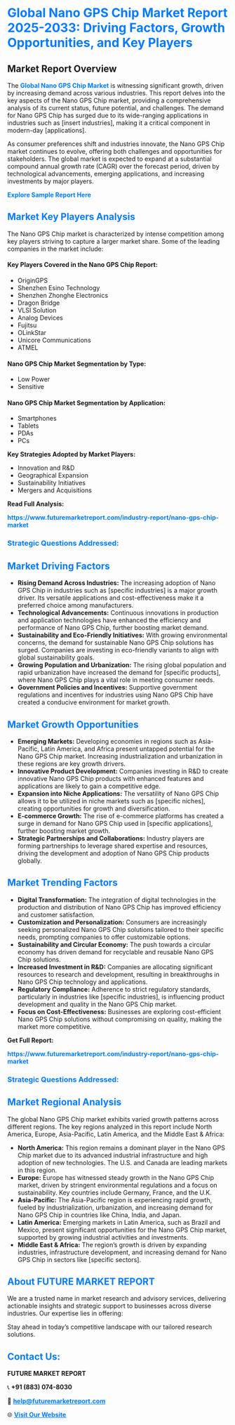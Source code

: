 <h1 style="color: #007BFF;">Global Nano GPS Chip Market Report 2025-2033: Driving Factors, Growth Opportunities, and Key Players</h1>

<section id="overview">
<h2>Market Report Overview</h2>
<p>The <a href="https://www.futuremarketreport.com/industry-report/nano-gps-chip-market" style="color: #007BFF; text-decoration: none;"><strong>Global Nano GPS Chip Market</strong></a> is witnessing significant growth, driven by increasing demand across various industries. This report delves into the key aspects of the Nano GPS Chip market, providing a comprehensive analysis of its current status, future potential, and challenges. The demand for Nano GPS Chip has surged due to its wide-ranging applications in industries such as [insert industries], making it a critical component in modern-day [applications].</p>
<p>As consumer preferences shift and industries innovate, the Nano GPS Chip market continues to evolve, offering both challenges and opportunities for stakeholders. The global market is expected to expand at a substantial compound annual growth rate (CAGR) over the forecast period, driven by technological advancements, emerging applications, and increasing investments by major players.</p>
</section>

<section id="overview">
<p><a href="https://www.futuremarketreport.com/request-sample/reportId=63689" style="color: #007BFF; text-decoration: none;"><strong>Explore Sample Report Here</strong></a></p>
</section>

<section id="key-players">
<h2 style="color: #007BFF;">Market Key Players Analysis</h2>
<p>The Nano GPS Chip market is characterized by intense competition among key players striving to capture a larger market share. Some of the leading companies in the market include:</p>
<h4>Key Players Covered in the Nano GPS Chip Report:</h4>
<ul><li>OriginGPS</li><li>Shenzhen Esino Technology</li><li>Shenzhen Zhonghe Electronics</li><li>Dragon Bridge</li><li>VLSI Solution</li><li>Analog Devices</li><li>Fujitsu</li><li>OLinkStar</li><li>Unicore Communications</li><li>ATMEL</li></ul>
<h4>Nano GPS Chip Market Segmentation by Type:</h4>
<ul><li>Low Power</li><li>Sensitive</li></ul>

<h4>Nano GPS Chip Market Segmentation by Application:</h4>
<ul><li>Smartphones</li><li>Tablets</li><li>PDAs</li><li>PCs</li></ul>
<p><strong>Key Strategies Adopted by Market Players:</strong></p>
<ul>
<li>Innovation and R&D</li>
<li>Geographical Expansion</li>
<li>Sustainability Initiatives</li>
<li>Mergers and Acquisitions</li>
</ul>
</section>

<section>
<p><strong>Read Full Analysis: </strong></p><a href="https://www.futuremarketreport.com/industry-report/nano-gps-chip-market" style="color: #007BFF; text-decoration: none;"><strong>https://www.futuremarketreport.com/industry-report/nano-gps-chip-market</strong></a>
<h3 style="color: #007BFF;">Strategic Questions Addressed:</h3>
</section>

<section id="driving-factors">
<h2 style="color: #007BFF;">Market Driving Factors</h2>
<ul>
<li><strong>Rising Demand Across Industries:</strong> The increasing adoption of Nano GPS Chip in industries such as [specific industries] is a major growth driver. Its versatile applications and cost-effectiveness make it a preferred choice among manufacturers.</li>
<li><strong>Technological Advancements:</strong> Continuous innovations in production and application technologies have enhanced the efficiency and performance of Nano GPS Chip, further boosting market demand.</li>
<li><strong>Sustainability and Eco-Friendly Initiatives:</strong> With growing environmental concerns, the demand for sustainable Nano GPS Chip solutions has surged. Companies are investing in eco-friendly variants to align with global sustainability goals.</li>
<li><strong>Growing Population and Urbanization:</strong> The rising global population and rapid urbanization have increased the demand for [specific products], where Nano GPS Chip plays a vital role in meeting consumer needs.</li>
<li><strong>Government Policies and Incentives:</strong> Supportive government regulations and incentives for industries using Nano GPS Chip have created a conducive environment for market growth.</li>
</ul>
</section>

<section id="growth-opportunities">
<h2 style="color: #007BFF;">Market Growth Opportunities</h2>
<ul>
<li><strong>Emerging Markets:</strong> Developing economies in regions such as Asia-Pacific, Latin America, and Africa present untapped potential for the Nano GPS Chip market. Increasing industrialization and urbanization in these regions are key growth drivers.</li>
<li><strong>Innovative Product Development:</strong> Companies investing in R&D to create innovative Nano GPS Chip products with enhanced features and applications are likely to gain a competitive edge.</li>
<li><strong>Expansion into Niche Applications:</strong> The versatility of Nano GPS Chip allows it to be utilized in niche markets such as [specific niches], creating opportunities for growth and diversification.</li>
<li><strong>E-commerce Growth:</strong> The rise of e-commerce platforms has created a surge in demand for Nano GPS Chip used in [specific applications], further boosting market growth.</li>
<li><strong>Strategic Partnerships and Collaborations:</strong> Industry players are forming partnerships to leverage shared expertise and resources, driving the development and adoption of Nano GPS Chip products globally.</li>
</ul>
</section>

<section id="trending-factors">
<h2 style="color: #007BFF;">Market Trending Factors</h2>
<ul>
<li><strong>Digital Transformation:</strong> The integration of digital technologies in the production and distribution of Nano GPS Chip has improved efficiency and customer satisfaction.</li>
<li><strong>Customization and Personalization:</strong> Consumers are increasingly seeking personalized Nano GPS Chip solutions tailored to their specific needs, prompting companies to offer customizable options.</li>
<li><strong>Sustainability and Circular Economy:</strong> The push towards a circular economy has driven demand for recyclable and reusable Nano GPS Chip solutions.</li>
<li><strong>Increased Investment in R&D:</strong> Companies are allocating significant resources to research and development, resulting in breakthroughs in Nano GPS Chip technology and applications.</li>
<li><strong>Regulatory Compliance:</strong> Adherence to strict regulatory standards, particularly in industries like [specific industries], is influencing product development and quality in the Nano GPS Chip market.</li>
<li><strong>Focus on Cost-Effectiveness:</strong> Businesses are exploring cost-efficient Nano GPS Chip solutions without compromising on quality, making the market more competitive.</li>
</ul>
</section>

<section>
<p><strong>Get Full Report: </strong></p><a href="https://www.futuremarketreport.com/industry-report/nano-gps-chip-market" style="color: #007BFF; text-decoration: none;"><strong>https://www.futuremarketreport.com/industry-report/nano-gps-chip-market</strong></a>
<h3 style="color: #007BFF;">Strategic Questions Addressed:</h3>
</section>


<section id="regional-analysis">
<h2 style="color: #007BFF;">Market Regional Analysis</h2>
<p>The global Nano GPS Chip market exhibits varied growth patterns across different regions. The key regions analyzed in this report include North America, Europe, Asia-Pacific, Latin America, and the Middle East & Africa:</p>
<ul>
<li><strong>North America:</strong> This region remains a dominant player in the Nano GPS Chip market due to its advanced industrial infrastructure and high adoption of new technologies. The U.S. and Canada are leading markets in this region.</li>
<li><strong>Europe:</strong> Europe has witnessed steady growth in the Nano GPS Chip market, driven by stringent environmental regulations and a focus on sustainability. Key countries include Germany, France, and the U.K.</li>
<li><strong>Asia-Pacific:</strong> The Asia-Pacific region is experiencing rapid growth, fueled by industrialization, urbanization, and increasing demand for Nano GPS Chip in countries like China, India, and Japan.</li>
<li><strong>Latin America:</strong> Emerging markets in Latin America, such as Brazil and Mexico, present significant opportunities for the Nano GPS Chip market, supported by growing industrial activities and investments.</li>
<li><strong>Middle East & Africa:</strong> The region’s growth is driven by expanding industries, infrastructure development, and increasing demand for Nano GPS Chip in sectors like [specific sectors].</li>
</ul>
</section>

<footer>
<h2 style="color: #007BFF;">About FUTURE MARKET REPORT</h2>
<p>We are a trusted name in market research and advisory services, delivering actionable insights and strategic support to businesses across diverse industries. Our expertise lies in offering:</p>

<p>Stay ahead in today’s competitive landscape with our tailored research solutions.</p>

<h2 style="color: #007BFF;">Contact Us:</h2>
<p><strong>FUTURE MARKET REPORT</strong></p>
<p>📞 <strong>+91 (883) 074-8030</strong></p>
<p>📧 <strong><a href="mailto:help@futuremarketreport.com" style="color: #007BFF;">help@futuremarketreport.com</a></strong></p>
<p>🌐 <strong><a href="https://www.futuremarketreport.com/" style="color: #007BFF;">Visit Our Website</a></strong></p>
</footer>